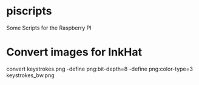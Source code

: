 # piscripts

Some Scripts for the Raspberry PI

# Convert images for InkHat

convert keystrokes.png -define png:bit-depth=8 -define png:color-type=3 keystrokes_bw.png
